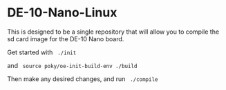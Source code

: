 # DE-10-Nano-Linux

This is designed to be a single repository that will allow you to compile the sd card image for the DE-10 Nano board.

Get started with 
<code>
./init
</code>

and
<code>
source poky/oe-init-build-env ./build
</code>

Then make any desired changes, and run
<code>
./compile
</code>
